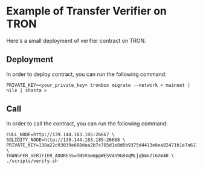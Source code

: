 # Example of Transfer Verifier on TRON
Here's a small deployment of verifier contract on TRON.
## Deployment
In order to deploy contract, you can run the following command:
```
PRIVATE_KEY=<your_private_key> tronbox migrate --network < mainnet | nile | shasta >
```
## Call
In order to call the contract, you can run the following command:
```
FULL_NODE=http://139.144.183.185:26667 \
SOLIDITY_NODE=http://139.144.183.185:26668 \
PRIVATE_KEY=138a22c03039e688daa2b7c785d1e8d6b9375d4413e6ea82471b1e7a61701a9d \
TRANSFER_VERIFIER_ADDRESS=TNSVawmppWESV4n9GB4qMLjqbmoZi6zm48 \
./scripts/verify.sh
```